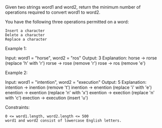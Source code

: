 Given two strings word1 and word2, return the minimum number of operations required to convert word1 to word2.

You have the following three operations permitted on a word:

    Insert a character
    Delete a character
    Replace a character

 

Example 1:

Input: word1 = "horse", word2 = "ros"
Output: 3
Explanation: 
horse -> rorse (replace 'h' with 'r')
rorse -> rose (remove 'r')
rose -> ros (remove 'e')

Example 2:

Input: word1 = "intention", word2 = "execution"
Output: 5
Explanation: 
intention -> inention (remove 't')
inention -> enention (replace 'i' with 'e')
enention -> exention (replace 'n' with 'x')
exention -> exection (replace 'n' with 'c')
exection -> execution (insert 'u')

 

Constraints:

    0 <= word1.length, word2.length <= 500
    word1 and word2 consist of lowercase English letters.


